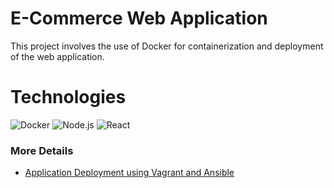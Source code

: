 # E-Commerce Web Application
This project involves the use of Docker for containerization and deployment of the web application.

# Technologies
![Docker](__https://img.shields.io/badge/Docker-Containerized-blue__)
![Node.js](__https://img.shields.io/badge/Backend-Node.js-green__)
![React](__https://img.shields.io/badge/Frontend-React-61DAFB__)

### More Details

- [Application Deployment using Vagrant and Ansible](./VagrantandAnsible.md)
